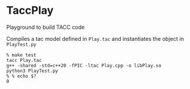 # TaccPlay
Playground to build TACC code

Compiles a tac model defined in `Play.tac` and instantiates the object in `PlayTest.py`
```
% make test
tacc Play.tac
g++ -shared -std=c++20 -fPIC -ltac Play.cpp -o libPlay.so
python3 PlayTest.py
% % echo $?
0
```
